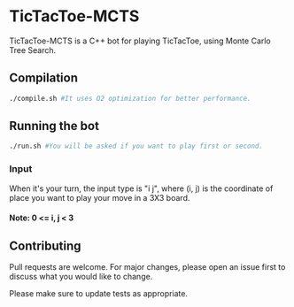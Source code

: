 # TicTacToe-MCTS

TicTacToe-MCTS is a C++ bot for playing TicTacToe, using Monte Carlo Tree Search.

## Compilation

```bash
./compile.sh #It uses O2 optimization for better performance.
```

## Running the bot

```bash
./run.sh #You will be asked if you want to play first or second.
```

### Input
When it's your turn, the input type is "i j", where (i, j) is the coordinate of place you want to play your move in a 3X3 board.

#### Note: 0 <= i, j < 3


## Contributing
Pull requests are welcome. For major changes, please open an issue first to discuss what you would like to change.

Please make sure to update tests as appropriate.
